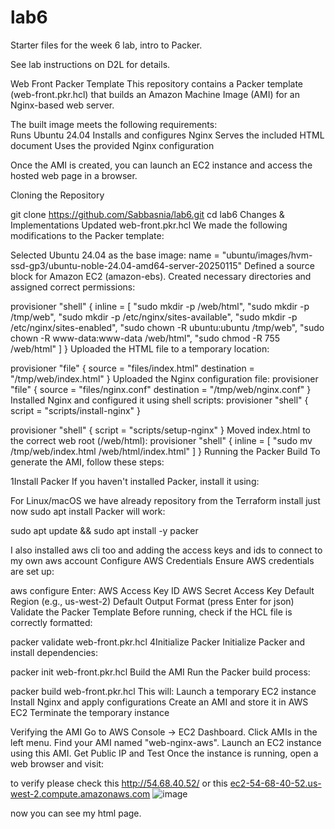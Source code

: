 # lab6

Starter files for the week 6 lab, intro to Packer.

See lab instructions on D2L for details.


Web Front Packer Template
This repository contains a Packer template (web-front.pkr.hcl) that builds an Amazon Machine Image (AMI) for an Nginx-based web server.

The built image meets the following requirements:  
 Runs Ubuntu 24.04
 Installs and configures Nginx
 Serves the included HTML document
 Uses the provided Nginx configuration

Once the AMI is created, you can launch an EC2 instance and access the hosted web page in a browser.

 Cloning the Repository

git clone https://github.com/Sabbasnia/lab6.git
cd lab6
  Changes & Implementations
  Updated web-front.pkr.hcl
We made the following modifications to the Packer template:

Selected Ubuntu 24.04 as the base image:
name = "ubuntu/images/hvm-ssd-gp3/ubuntu-noble-24.04-amd64-server-20250115"
Defined a source block for Amazon EC2 (amazon-ebs).
Created necessary directories and assigned correct permissions:

provisioner "shell" {
  inline = [
    "sudo mkdir -p /web/html",
    "sudo mkdir -p /tmp/web",
    "sudo mkdir -p /etc/nginx/sites-available",
    "sudo mkdir -p /etc/nginx/sites-enabled",
    "sudo chown -R ubuntu:ubuntu /tmp/web",
    "sudo chown -R www-data:www-data /web/html",
    "sudo chmod -R 755 /web/html"
  ]
}
Uploaded the HTML file to a temporary location:

provisioner "file" {
  source      = "files/index.html"
  destination = "/tmp/web/index.html"
}
Uploaded the Nginx configuration file:
provisioner "file" {
  source      = "files/nginx.conf"
  destination = "/tmp/web/nginx.conf"
}
Installed Nginx and configured it using shell scripts:
provisioner "shell" {
  script = "scripts/install-nginx"
}

provisioner "shell" {
  script = "scripts/setup-nginx"
}
Moved index.html to the correct web root (/web/html):
provisioner "shell" {
  inline = [
    "sudo mv /tmp/web/index.html /web/html/index.html"
  ]
}
Running the Packer Build
To generate the AMI, follow these steps:

1️Install Packer
If you haven't installed Packer, install it using:

For Linux/macOS we have already repository from the Terraform install just now sudo apt install Packer will work:

sudo apt update && sudo apt install -y packer

I also installed aws cli too and adding the access keys and ids to connect to my own aws account 
Configure AWS Credentials
Ensure AWS credentials are set up:

aws configure
Enter:
AWS Access Key ID
AWS Secret Access Key
Default Region (e.g., us-west-2)
Default Output Format (press Enter for json)
Validate the Packer Template
Before running, check if the HCL file is correctly formatted:

packer validate web-front.pkr.hcl
4️Initialize Packer
Initialize Packer and install dependencies:

packer init web-front.pkr.hcl
Build the AMI
Run the Packer build process:

packer build web-front.pkr.hcl
This will: 
  Launch a temporary EC2 instance
  Install Nginx and apply configurations
  Create an AMI and store it in AWS EC2
  Terminate the temporary instance

Verifying the AMI
Go to AWS Console → EC2 Dashboard.
Click AMIs in the left menu.
Find your AMI named "web-nginx-aws".
Launch an EC2 instance using this AMI.
Get Public IP and Test
Once the instance is running, open a web browser and visit:




to verify please check this 
http://54.68.40.52/ or this <a href="ec2-54-68-40-52.us-west-2.compute.amazonaws.com">ec2-54-68-40-52.us-west-2.compute.amazonaws.com</a>
![image](https://github.com/user-attachments/assets/4aad4c2d-e333-4328-aed1-855a2814fc8b)

now you can see my html page.

